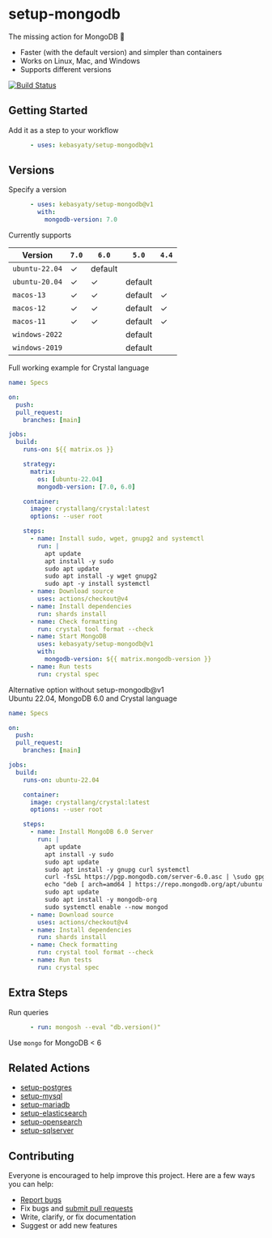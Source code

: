 # setup-mongodb

The missing action for MongoDB :tada:

- Faster (with the default version) and simpler than containers
- Works on Linux, Mac, and Windows
- Supports different versions

[![Build Status](https://github.com/ankane/setup-mongodb/workflows/build/badge.svg?branch=v1)](https://github.com/ankane/setup-mongodb/actions)

## Getting Started

Add it as a step to your workflow

```yml
      - uses: kebasyaty/setup-mongodb@v1
```

## Versions

Specify a version

```yml
      - uses: kebasyaty/setup-mongodb@v1
        with:
          mongodb-version: 7.0
```

Currently supports

Version | `7.0` | `6.0` | `5.0` | `4.4`
--- | --- | --- | --- | ---
`ubuntu-22.04` | ✓ | default | |
`ubuntu-20.04` | ✓ | ✓ | default |
`macos-13` | ✓ | ✓ | default | ✓ |
`macos-12` | ✓ | ✓ | default | ✓ |
`macos-11` | ✓ | ✓ | default | ✓ |
`windows-2022` | | | default |
`windows-2019` | | | default |

Full working example for Crystal language

```yml
name: Specs

on:
  push:
  pull_request:
    branches: [main]

jobs:
  build:
    runs-on: ${{ matrix.os }}

    strategy:
      matrix:
        os: [ubuntu-22.04]
        mongodb-version: [7.0, 6.0]

    container:
      image: crystallang/crystal:latest
      options: --user root

    steps:
      - name: Install sudo, wget, gnupg2 and systemctl
        run: |
          apt update
          apt install -y sudo
          sudo apt update
          sudo apt install -y wget gnupg2
          sudo apt -y install systemctl
      - name: Download source
        uses: actions/checkout@v4
      - name: Install dependencies
        run: shards install
      - name: Check formatting
        run: crystal tool format --check
      - name: Start MongoDB
        uses: kebasyaty/setup-mongodb@v1
        with:
          mongodb-version: ${{ matrix.mongodb-version }}
      - name: Run tests
        run: crystal spec
```

Alternative option without setup-mongodb@v1
<br>
Ubuntu 22.04, MongoDB 6.0 and Crystal language

```yml
name: Specs

on:
  push:
  pull_request:
    branches: [main]

jobs:
  build:
    runs-on: ubuntu-22.04

    container:
      image: crystallang/crystal:latest
      options: --user root

    steps:
      - name: Install MongoDB 6.0 Server
        run: |
          apt update
          apt install -y sudo
          sudo apt update
          sudo apt install -y gnupg curl systemctl
          curl -fsSL https://pgp.mongodb.com/server-6.0.asc | \sudo gpg -o /etc/apt/trusted.gpg.d//mongodb-server-6.0.gpg \--dearmor
          echo "deb [ arch=amd64 ] https://repo.mongodb.org/apt/ubuntu jammy/mongodb-org/6.0 multiverse" | sudo tee /etc/apt/sources.list.d/mongodb-org-6.0.list
          sudo apt update
          sudo apt install -y mongodb-org
          sudo systemctl enable --now mongod
      - name: Download source
        uses: actions/checkout@v4
      - name: Install dependencies
        run: shards install
      - name: Check formatting
        run: crystal tool format --check
      - name: Run tests
        run: crystal spec
```

## Extra Steps

Run queries

```yml
      - run: mongosh --eval "db.version()"
```

Use `mongo` for MongoDB < 6

## Related Actions

- [setup-postgres](https://github.com/ankane/setup-postgres)
- [setup-mysql](https://github.com/ankane/setup-mysql)
- [setup-mariadb](https://github.com/ankane/setup-mariadb)
- [setup-elasticsearch](https://github.com/ankane/setup-elasticsearch)
- [setup-opensearch](https://github.com/ankane/setup-opensearch)
- [setup-sqlserver](https://github.com/ankane/setup-sqlserver)

## Contributing

Everyone is encouraged to help improve this project. Here are a few ways you can help:

- [Report bugs](https://github.com/ankane/setup-mongodb/issues)
- Fix bugs and [submit pull requests](https://github.com/ankane/setup-mongodb/pulls)
- Write, clarify, or fix documentation
- Suggest or add new features
